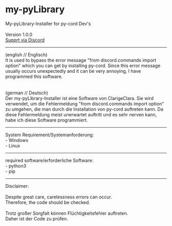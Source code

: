 <h1>my-pyLibrary</h1>

My-pyLibrary-Installer for py-cord Dev's
<br><br>Version 1.0.0
<br><a href="https://discord.gg/CChYARkpdZ">Supprt via Discord</a>
<br><hr>
(english // Englisch)<br>
It is used to bypass the error message "from discord.commands import option" which you can get by installing py-cord.
Since this error message usually occurs unexpectedly and it can be very annoying, I have programmed this software.
<br><br><br>
(german // Deutsch)<br>
Der my-pyLibrary-Installer ist eine Software von ClarigeClara.
Sie wird verwendet, um die Fehlermeldung "from discord.commands import option" zu umgehen, die man durch die Installation von py-cord auftreten kann.
Da diese Fehlermeldung meist unerwartet auftritt und es sehr nerven kann, habe ich diese Software programmiert.

<hr>
System Requirement/Systemanforderung:
<br>- Windows
<br>- Linux
<br><hr>
required software/erforderliche Software:
<br>- python3
<br>- pip
<br>
<hr>
Disclaimer:<br>
<br>Despite great care, carelessness errors can occur.
<br>Therefore, the code should be checked.
<br>
<br>Trotz großer Sorgfalt können Flüchtigkeitsfehler auftreten.
<br>Daher ist der Code zu prüfen.
